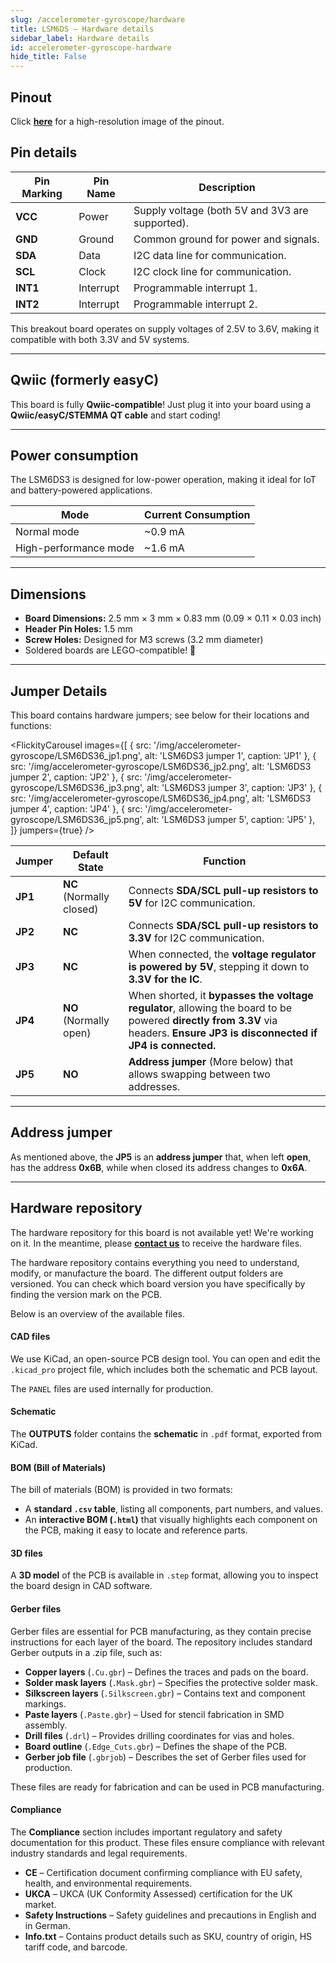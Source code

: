 ```yaml
---
slug: /accelerometer-gyroscope/hardware 
title: LSM6DS – Hardware details
sidebar_label: Hardware details
id: accelerometer-gyroscope-hardware 
hide_title: False
---
```


## Pinout

<CenteredImage src="/img/accelerometer-gyroscope/lsm6ds-pinout.png" alt="LSM6DS pinout image" />

Click [**here**](/img/accelerometer-gyroscope/lsm6ds-pinout.png) for a high-resolution image of the pinout.

## Pin details

| Pin Marking | Pin Name  | Description                                     |
| ----------- | --------- | ----------------------------------------------- |
| **VCC**     | Power     | Supply voltage (both 5V and 3V3 are supported). |
| **GND**     | Ground    | Common ground for power and signals.            |
| **SDA**     | Data      | I2C data line for communication.                |
| **SCL**     | Clock     | I2C clock line for communication.               |
| **INT1**    | Interrupt | Programmable interrupt 1.                       |
| **INT2**    | Interrupt | Programmable interrupt 2.                       |

<InfoBox>This breakout board operates on supply voltages of 2.5V to 3.6V, making it compatible with both 3.3V and 5V systems.</InfoBox>

---

## Qwiic (formerly easyC)

<CenteredImage src="/img/easyc_transparent.png" alt="EasyC/qwiic cable" width="550px" />

<InfoBox>This board is fully **Qwiic-compatible**! Just plug it into your board using a **Qwiic/easyC/STEMMA QT cable** and start coding!</InfoBox>

<QuickLink 
  title="Qwiic (formerly easyC) details and specifications" 
  description="Learn about hardware specifications, compatibility, and usage of the Qwiic connector." 
  url="/qwiic" 
/>

---

## Power consumption

The LSM6DS3 is designed for low-power operation, making it ideal for IoT and battery-powered applications.

| Mode                  | Current Consumption |
| --------------------- | ------------------- |
| Normal mode           | ~0.9 mA             |
| High-performance mode | ~1.6 mA             |

---

## Dimensions

- **Board Dimensions:** 2.5 mm × 3 mm × 0.83 mm (0.09 × 0.11 × 0.03 inch)
- **Header Pin Holes:** 1.5 mm  
- **Screw Holes:** Designed for M3 screws (3.2 mm diameter)  
- Soldered boards are LEGO-compatible! 🧱

---

## Jumper Details

This board contains hardware jumpers; see below for their locations and functions:

<FlickityCarousel
  images={[
    { src: '/img/accelerometer-gyroscope/LSM6DS36_jp1.png', alt: 'LSM6DS3 jumper 1', caption: 'JP1' },
    { src: '/img/accelerometer-gyroscope/LSM6DS36_jp2.png', alt: 'LSM6DS3 jumper 2', caption: 'JP2' },
    { src: '/img/accelerometer-gyroscope/LSM6DS36_jp3.png', alt: 'LSM6DS3 jumper 3', caption: 'JP3' },
    { src: '/img/accelerometer-gyroscope/LSM6DS36_jp4.png', alt: 'LSM6DS3 jumper 4', caption: 'JP4' },
    { src: '/img/accelerometer-gyroscope/LSM6DS36_jp5.png', alt: 'LSM6DS3 jumper 5', caption: 'JP5' },    
  ]}
  jumpers={true}
/>

| Jumper  | Default State            | Function                                                                                                      |
| ------- | ------------------------ | ------------------------------------------------------------------------------------------------------------- |
| **JP1** | **NC** (Normally closed) | Connects **SDA/SCL pull-up resistors to 5V** for I2C communication.                                            |
| **JP2** | **NC**  | Connects **SDA/SCL pull-up resistors to 3.3V** for I2C communication.                                          |
| **JP3** | **NC**  | When connected, the **voltage regulator is powered by 5V**, stepping it down to **3.3V for the IC**.           |
| **JP4** | **NO** (Normally open)   | When shorted, it **bypasses the voltage regulator**, allowing the board to be powered **directly from 3.3V** via headers. **Ensure JP3 is disconnected if JP4 is connected.** |
| **JP5** | **NO**   | **Address jumper** (More below) that allows swapping between two addresses.                                   |

---

## Address jumper

As mentioned above, the **JP5** is an **address jumper** that, when left **open**, has the address **0x6B**, while when closed its address changes to **0x6A**.

---

## Hardware repository

<WarningBox>The hardware repository for this board is not available yet! We're working on it. In the meantime, please [**contact us**](https://soldered.com/contact/) to receive the hardware files.</WarningBox>

The hardware repository contains everything you need to understand, modify, or manufacture the board. The different output folders are versioned. You can check which board version you have specifically by finding the version mark on the PCB.

Below is an overview of the available files.

#### CAD files

We use KiCad, an open-source PCB design tool. You can open and edit the `.kicad_pro` project file, which includes both the schematic and PCB layout.

The `PANEL` files are used internally for production.

#### Schematic

The **OUTPUTS** folder contains the **schematic** in `.pdf` format, exported from KiCad.

#### BOM (Bill of Materials)

The bill of materials (BOM) is provided in two formats:

- A **standard `.csv` table**, listing all components, part numbers, and values.
- An **interactive BOM (`.html`)** that visually highlights each component on the PCB, making it easy to locate and reference parts.

#### 3D files

A **3D model** of the PCB is available in `.step` format, allowing you to inspect the board design in CAD software.

#### Gerber files

Gerber files are essential for PCB manufacturing, as they contain precise instructions for each layer of the board. The repository includes standard Gerber outputs in a .zip file, such as:

- **Copper layers** (`.Cu.gbr`) – Defines the traces and pads on the board.
- **Solder mask layers** (`.Mask.gbr`) – Specifies the protective solder mask.
- **Silkscreen layers** (`.Silkscreen.gbr`) – Contains text and component markings.
- **Paste layers** (`.Paste.gbr`) – Used for stencil fabrication in SMD assembly.
- **Drill files** (`.drl`) – Provides drilling coordinates for vias and holes.
- **Board outline** (`.Edge_Cuts.gbr`) – Defines the shape of the PCB.
- **Gerber job file** (`.gbrjob`) – Describes the set of Gerber files used for production.

These files are ready for fabrication and can be used in PCB manufacturing.

#### Compliance  

The **Compliance** section includes important regulatory and safety documentation for this product. These files ensure compliance with relevant industry standards and legal requirements.

- **CE** – Certification document confirming compliance with EU safety, health, and environmental requirements.
- **UKCA** – UKCA (UK Conformity Assessed) certification for the UK market.
- **Safety Instructions** – Safety guidelines and precautions in English and in German.
- **Info.txt** – Contains product details such as SKU, country of origin, HS tariff code, and barcode.